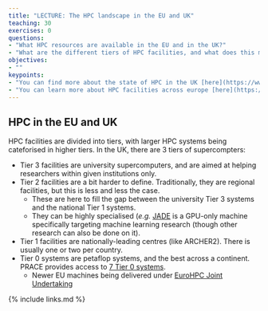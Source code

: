 ```yaml
---
title: "LECTURE: The HPC landscape in the EU and UK"
teaching: 30
exercises: 0
questions:
- "What HPC resources are available in the EU and in the UK?"
- "What are the different tiers of HPC facilities, and what does this mean?"
objectives:
- ""
keypoints:
- "You can find more about the state of HPC in the UK [here](https://www.hpc-uk.ac.uk/)"
- "You can learn more about HPC facilities across europe [here](https://prace-ri.eu/)"
---
```


## HPC in the EU and UK

HPC facilities are divided into tiers, with larger HPC systems being 
cateforised in higher tiers. In the UK, there are 3 tiers of supercompters:
- Tier 3 facilities are university supercomputers, and are aimed at helping
  researchers within given institutions only.
- Tier 2 facilities are a bit harder to define. Traditionally, they are 
  regional facilities, but this is less and less the case.
  - These are here to   fill the gap between the university Tier 3 systems and 
    the national Tier 1 systems. 
  - They can be highly specialised (*e.g.* [JADE](https://www.jade.ac.uk/) is 
    a GPU-only machine specifically targeting machine learning research 
    (though other research can also be done on it).
- Tier 1 facilities are nationally-leading centres (like ARCHER2). There is 
  usually one or two per country.
- Tier 0 systems are petaflop systems, and the best across a continent. PRACE
  provides access to [7 Tier 0 systems](https://prace-ri.eu/hpc-access/hpc-systems/).
  - Newer EU machines being delivered under [EuroHPC Joint Undertaking](https://eurohpc-ju.europa.eu/)

{% include links.md %}

